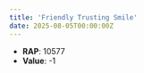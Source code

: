 ```yaml
---
title: 'Friendly Trusting Smile'
date: 2025-08-05T00:00:00Z
---
```

- **RAP**: 10577
- **Value**: -1
